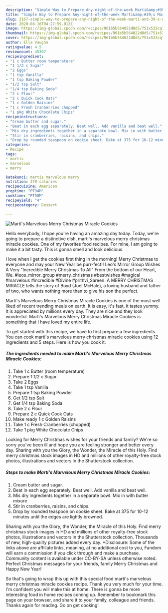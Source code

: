 ```yaml
---
description: "Simple Way to Prepare Any-night-of-the-week Marti&amp;#39;s Marvelous Merry Christmas Miracle Cookies"
title: "Simple Way to Prepare Any-night-of-the-week Marti&amp;#39;s Marvelous Merry Christmas Miracle Cookies"
slug: 2167-simple-way-to-prepare-any-night-of-the-week-marti-and-39-s-marvelous-merry-christmas-miracle-cookies
date: 2020-08-16T04:27:59.013Z
image: https://img-global.cpcdn.com/recipes/961b5b564022d8d5/751x532cq70/martis-marvelous-merry-christmas-miracle-cookies-recipe-main-photo.jpg
thumbnail: https://img-global.cpcdn.com/recipes/961b5b564022d8d5/751x532cq70/martis-marvelous-merry-christmas-miracle-cookies-recipe-main-photo.jpg
cover: https://img-global.cpcdn.com/recipes/961b5b564022d8d5/751x532cq70/martis-marvelous-merry-christmas-miracle-cookies-recipe-main-photo.jpg
author: Ella Vaughn
ratingvalue: 4.5
reviewcount: 45397
recipeingredient:
- "1 c Butter room temperature"
- "1 1/2 c Sugar"
- "2 Eggs"
- "1 tsp Vanilla"
- "1 tsp Baking Powder"
- "1/2 tsp Salt"
- "1/4 tsp Baking Soda"
- "2 c Flour"
- "2 c Quick Cook Oats"
- "1 c Golden Raisins"
- "1 c Fresh Cranberries chopped"
- "1 pkg White Chocolate Chips"
recipeinstructions:
- "Cream butter and sugar."
- "Beat in each egg separately. Beat well. Add vanilla and beat well."
- "Mis dry ingredients together in a separate bowl. Mix in with butter mixure"
- "Stir in cranberries, raisins, and chips."
- "Drop by rounded teaspoon on cookie sheet. Bake at 375 for 10-12 minutes until the edges are lightly browned."
categories:
- Recipe
tags:
- martis
- marvelous
- merry

katakunci: martis marvelous merry 
nutrition: 278 calories
recipecuisine: American
preptime: "PT34M"
cooktime: "PT58M"
recipeyield: "4"
recipecategory: Dessert

---
```



![Marti&#39;s Marvelous Merry Christmas Miracle Cookies](https://img-global.cpcdn.com/recipes/961b5b564022d8d5/751x532cq70/martis-marvelous-merry-christmas-miracle-cookies-recipe-main-photo.jpg)

Hello everybody, I hope you're having an amazing day today. Today, we're going to prepare a distinctive dish, marti&#39;s marvelous merry christmas miracle cookies. One of my favorites food recipes. For mine, I am going to make it a bit tasty. This is gonna smell and look delicious.

I love when I get the cookies first thing in the morning! Merry Christmas to everyone and may your New Year be purr-fect!! Leo&#39;s Mirror Group Wishes A Very &#34;Incredible Merry Christmas To All&#34; From the bottom of our Heart, We. #leos_mirror_group #merry_christmas #bestwishes #magical #marvelous #incredible #Divine #prithvi_Sareen. A MERRY CHRISTMAS MIRACLE tells the story of Boyd (Joel McHale), a loving husband and father of two, who wants nothing more than to give his son the perfect.

Marti&#39;s Marvelous Merry Christmas Miracle Cookies is one of the most well liked of recent trending meals on earth. It is easy, it's fast, it tastes yummy. It is appreciated by millions every day. They are nice and they look wonderful. Marti&#39;s Marvelous Merry Christmas Miracle Cookies is something that I have loved my entire life.


To get started with this recipe, we have to first prepare a few ingredients. You can cook marti&#39;s marvelous merry christmas miracle cookies using 12 ingredients and 5 steps. Here is how you cook it.

<!--inarticleads1-->

##### The ingredients needed to make Marti&#39;s Marvelous Merry Christmas Miracle Cookies:

1. Take 1 c Butter (room temperature)
1. Prepare 1 1/2 c Sugar
1. Take 2 Eggs
1. Take 1 tsp Vanilla
1. Prepare 1 tsp Baking Powder
1. Get 1/2 tsp Salt
1. Get 1/4 tsp Baking Soda
1. Take 2 c Flour
1. Prepare 2 c Quick Cook Oats
1. Make ready 1 c Golden Raisins
1. Take 1 c Fresh Cranberries (chopped)
1. Take 1 pkg White Chocolate Chips


Looking for Merry Christmas wishes for your friends and family? We&#39;re so sorry you&#39;ve been ill and hope you are feeling stronger and better every day. Sharing with you the Glory, the Wonder, the Miracle of this Holy. Find merry christmas stock images in HD and millions of other royalty-free stock photos, illustrations and vectors in the Shutterstock collection. 

<!--inarticleads2-->

##### Steps to make Marti&#39;s Marvelous Merry Christmas Miracle Cookies:

1. Cream butter and sugar.
1. Beat in each egg separately. Beat well. Add vanilla and beat well.
1. Mis dry ingredients together in a separate bowl. Mix in with butter mixure
1. Stir in cranberries, raisins, and chips.
1. Drop by rounded teaspoon on cookie sheet. Bake at 375 for 10-12 minutes until the edges are lightly browned.


Sharing with you the Glory, the Wonder, the Miracle of this Holy. Find merry christmas stock images in HD and millions of other royalty-free stock photos, illustrations and vectors in the Shutterstock collection. Thousands of new, high-quality pictures added every day. *Disclosure: Some of the links above are affiliate links, meaning, at no additional cost to you, Fandom will earn a commission if you click through and make a purchase. Community content is available under CC-BY-SA unless otherwise noted. Perfect Christmas messages for your friends, family Merry Christmas and Happy New Year! 

So that's going to wrap this up with this special food marti&#39;s marvelous merry christmas miracle cookies recipe. Thank you very much for your time. I'm confident you will make this at home. There is gonna be more interesting food in home recipes coming up. Remember to bookmark this page on your browser, and share it to your family, colleague and friends. Thanks again for reading. Go on get cooking!
